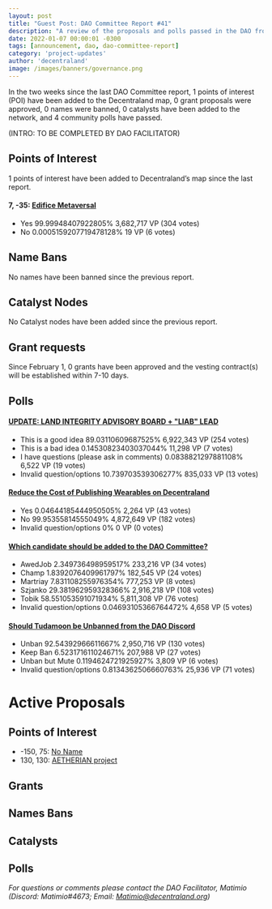 ```yaml
---
layout: post
title: "Guest Post: DAO Committee Report #41"
description: "A review of the proposals and polls passed in the DAO from February 1 through February 15".
date: 2022-01-07 00:00:01 -0300
tags: [announcement, dao, dao-committee-report]
category: 'project-updates'
author: 'decentraland'
image: /images/banners/governance.png
---
```


In the two weeks since the last DAO Committee report, 1 points of interest (POI) have been added to the Decentraland map, 0 grant proposals were approved, 0 names were banned, 0 catalysts have been added to the network, and 4 community polls have passed.

(INTRO: TO BE COMPLETED BY DAO FACILITATOR)

## Points of Interest
1 points of interest have been added to Decentraland’s map since the last report.


#### 7, -35: [Edifice Metaversal](https://governance.decentraland.org/proposal/?id=0df33ae0-9f69-11ed-868f-0d503a0e5b7e)

* Yes 99.99948407922805% 3,682,717 VP (304 votes)
* No 0.0005159207719478128% 19 VP (6 votes)


## Name Bans

No names have been banned since the previous report.

## Catalyst Nodes
No Catalyst nodes have been added since the previous report.


## Grant requests
Since February 1, 0 grants have been approved and the vesting contract(s) will be established within 7-10 days.


## Polls

#### [UPDATE: LAND INTEGRITY ADVISORY BOARD + &#34;LIAB&#34; LEAD](https://governance.decentraland.org/proposal/?id=80061690-a994-11ed-8dfe-4ff0ad4dfd32)

* This is a good idea 89.03110609687525% 6,922,343 VP (254 votes)
* This is a bad idea  0.14530823403037044% 11,298 VP (7 votes)
* I have questions (please ask in comments) 0.0838821297881108% 6,522 VP (19 votes)
* Invalid question/options 10.739703539306277% 835,033 VP (13 votes)


#### [Reduce the Cost of Publishing Wearables on Decentraland](https://governance.decentraland.org/proposal/?id=33556c90-a969-11ed-8dfe-4ff0ad4dfd32)

* Yes 0.04644185444950505% 2,264 VP (43 votes)
* No 99.95355814555049% 4,872,649 VP (182 votes)
* Invalid question/options 0% 0 VP (0 votes)


#### [Which candidate should be added to the DAO Committee?](https://governance.decentraland.org/proposal/?id=93f5cb90-a67f-11ed-a669-05ba4b332980)

* AwedJob 2.349736498959517% 233,216 VP (34 votes)
* Champ 1.8392076409961797% 182,545 VP (24 votes)
* Martriay 7.831108255976354% 777,253 VP (8 votes)
* Szjanko 29.381962959328366% 2,916,218 VP (108 votes)
* Tobik 58.551053591071934% 5,811,308 VP (76 votes)
* Invalid question/options 0.04693105366764472% 4,658 VP (5 votes)


#### [Should Tudamoon be Unbanned from the DAO Discord](https://governance.decentraland.org/proposal/?id=ec2437f0-9eb1-11ed-868f-0d503a0e5b7e)

* Unban 92.54392966611667% 2,950,716 VP (130 votes)
* Keep Ban 6.523171611024671% 207,988 VP (27 votes)
* Unban but Mute 0.1194624721925927% 3,809 VP (6 votes)
* Invalid question/options 0.8134362506660763% 25,936 VP (71 votes)



# Active Proposals

## Points of Interest

* -150, 75: [No Name](https://governance.decentraland.org/proposal/?id=3f8f3fc0-aa33-11ed-8dfe-4ff0ad4dfd32)
* 130, 130: [AETHERIAN project](https://governance.decentraland.org/proposal/?id=3b528290-a895-11ed-8dfe-4ff0ad4dfd32)

## Grants


## Names Bans


## Catalysts


## Polls


*For questions or comments please contact the DAO Facilitator, Matimio (Discord: Matimio#4673; Email: [Matimio@decentraland.org](mailto:Matimio@decentraland.org))*